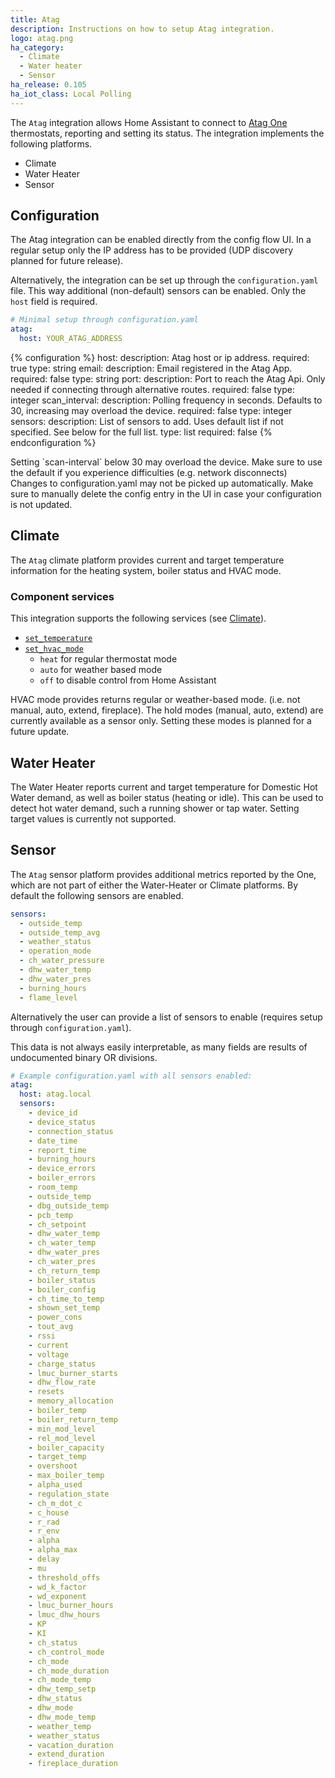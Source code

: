 ```yaml
---
title: Atag
description: Instructions on how to setup Atag integration.
logo: atag.png
ha_category:
  - Climate
  - Water heater
  - Sensor
ha_release: 0.105
ha_iot_class: Local Polling
---
```


The `Atag` integration allows Home Assistant to connect to [Atag One](https://atag-one.com) thermostats, reporting and setting its status.
The integration implements the following platforms.

- Climate
- Water Heater
- Sensor

## Configuration

The Atag integration can be enabled directly from the config flow UI.
In a regular setup only the IP address has to be provided (UDP discovery planned for future release).

Alternatively, the integration can be set up through the `configuration.yaml` file.
This way additional (non-default) sensors can be enabled. Only the `host` field is required.

```yaml
# Minimal setup through configuration.yaml
atag:
  host: YOUR_ATAG_ADDRESS
```

{% configuration %}
host:
  description: Atag host or ip address.
  required: true
  type: string
email:
  description: Email registered in the Atag App.
  required: false
  type: string
port:
  description: Port to reach the Atag Api. Only needed if connecting through alternative routes.
  required: false
  type: integer
scan_interval:
  description: Polling frequency in seconds. Defaults to 30, increasing may overload the device.
  required:  false
  type: integer
sensors:
  description: List of sensors to add. Uses default list if not specified. See below for the full list.
  type: list
  required: false
{% endconfiguration %}

<div class='note warning'>
Setting `scan-interval` below 30 may overload the device. Make sure to use the default if you experience difficulties (e.g. network disconnects)
</div>

<div class='note'>
Changes to configuration.yaml may not be picked up automatically. Make sure to manually delete the config entry in the UI in case your configuration is not updated.
</div>

## Climate

The `Atag` climate platform provides current and target temperature information for the heating system, boiler status and HVAC mode.

### Component services

This integration supports the following services (see [Climate](/integrations/climate/)).

- [`set_temperature`](/integrations/climate/#service-climateset_temperature)
- [`set_hvac_mode`](/integrations/climate/#service-climateset_hvac_mode)
  - `heat` for regular thermostat mode
  - `auto` for weather based mode
  - `off` to disable control from Home Assistant

<div class='note'>
HVAC mode provides returns regular or weather-based mode. (i.e. not manual, auto, extend, fireplace).
The hold modes (manual, auto, extend) are currently available as a sensor only. Setting these modes is planned for a future update.
</div>

## Water Heater

The Water Heater reports current and target temperature for Domestic Hot Water demand, as well as boiler status (heating or idle). This can be used to detect hot water demand, such a running shower or tap water.
Setting target values is currently not supported.

## Sensor

The `Atag` sensor platform provides additional metrics reported by the One, which are not part of either the Water-Heater or Climate platforms.
By default the following sensors are enabled.

```yaml
sensors:
  - outside_temp
  - outside_temp_avg
  - weather_status
  - operation_mode
  - ch_water_pressure
  - dhw_water_temp
  - dhw_water_pres
  - burning_hours
  - flame_level
```

Alternatively the user can provide a list of sensors to enable (requires setup through `configuration.yaml`).
<div class='note'>
This data is not always easily interpretable, as many fields are results of undocumented binary OR divisions.
</div>

```yaml
# Example configuration.yaml with all sensors enabled:
atag:
  host: atag.local
  sensors:
    - device_id
    - device_status
    - connection_status
    - date_time
    - report_time
    - burning_hours
    - device_errors
    - boiler_errors
    - room_temp
    - outside_temp
    - dbg_outside_temp
    - pcb_temp
    - ch_setpoint
    - dhw_water_temp
    - ch_water_temp
    - dhw_water_pres
    - ch_water_pres
    - ch_return_temp
    - boiler_status
    - boiler_config
    - ch_time_to_temp
    - shown_set_temp
    - power_cons
    - tout_avg
    - rssi
    - current
    - voltage
    - charge_status
    - lmuc_burner_starts
    - dhw_flow_rate
    - resets
    - memory_allocation
    - boiler_temp
    - boiler_return_temp
    - min_mod_level
    - rel_mod_level
    - boiler_capacity
    - target_temp
    - overshoot
    - max_boiler_temp
    - alpha_used
    - regulation_state
    - ch_m_dot_c
    - c_house
    - r_rad
    - r_env
    - alpha
    - alpha_max
    - delay
    - mu
    - threshold_offs
    - wd_k_factor
    - wd_exponent
    - lmuc_burner_hours
    - lmuc_dhw_hours
    - KP
    - KI
    - ch_status
    - ch_control_mode
    - ch_mode
    - ch_mode_duration
    - ch_mode_temp
    - dhw_temp_setp
    - dhw_status
    - dhw_mode
    - dhw_mode_temp
    - weather_temp
    - weather_status
    - vacation_duration
    - extend_duration
    - fireplace_duration
```
